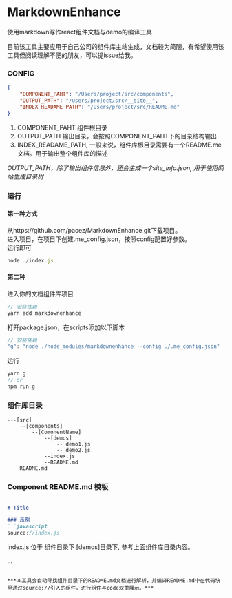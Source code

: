 # MarkdownEnhance

使用markdown写作react组件文档与demo的编译工具  
   
目前该工具主要应用于自己公司的组件库主站生成，文档较为简陋，有希望使用该工具但阅读理解不便的朋友，可以提issue给我。

### CONFIG
```json
{
    "COMPONENT_PAHT": "/Users/project/src/components",
    "OUTPUT_PATH": "/Users/project/src/__site__",
    "INDEX_READAME_PATH": "/Users/project/src/README.md"
}
```

1. COMPONENT_PAHT 组件根目录
2. OUTPUT_PATH 输出目录，会按照COMPONENT_PAHT下的目录结构输出
3. INDEX_READAME_PATH, 一般来说，组件库根目录需要有一个README.me文档。用于输出整个组件库的描述

*OUTPUT_PATH，除了输出组件信息外，还会生成一个site_info.json, 用于使用网站生成目录树*

### 运行

#### 第一种方式   
从https://github.com/pacez/MarkdownEnhance.git下载项目。   
进入项目，在项目下创建.me_config.json，按照config配置好参数。  
运行即可
```javascript
node ./index.js
```

#### 第二种  
进入你的文档组件库项目
```javascript
// 安装依赖
yarn add markdownenhance
```
打开package.json，在scripts添加以下脚本
```javascript
// 安装依赖
"g": "node ./node_modules/markdownenhance --config ./.me_config.json"
```
运行
```javascript
yarn g
// or
npm run g
```

### 组件库目录
```
---[src]
    --[components]
        --[ComonentName]
            --[demos]
                -- demo1.js
                -- demo2.js
            --index.js
            --README.md
    README.md
```


### Component README.md 模板
```markdown

# Title

### 示例
```javascript
source://index.js
```
index.js 位于 组件目录下 [demos]目录下, 参考上面组件库目录内容。  

...
```

***本工具会自动寻找组件目录下的README.md文档进行解析，并编译README.md中在代码块里通过source://引入的组件，进行组件与code双重展示。***
